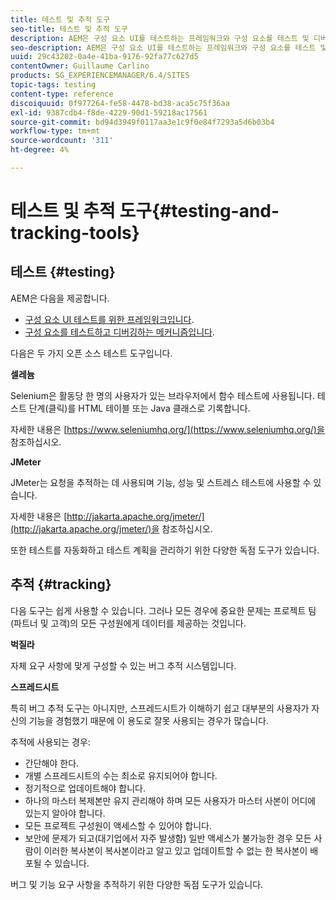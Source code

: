 ```yaml
---
title: 테스트 및 추적 도구
seo-title: 테스트 및 추적 도구
description: AEM은 구성 요소 UI를 테스트하는 프레임워크와 구성 요소를 테스트 및 디버깅하는 메커니즘을 제공합니다
seo-description: AEM은 구성 요소 UI를 테스트하는 프레임워크와 구성 요소를 테스트 및 디버깅하는 메커니즘을 제공합니다
uuid: 29c43202-0a4e-41ba-9176-92fa77c627d5
contentOwner: Guillaume Carlino
products: SG_EXPERIENCEMANAGER/6.4/SITES
topic-tags: testing
content-type: reference
discoiquuid: 0f977264-fe58-4478-bd38-aca5c75f36aa
exl-id: 9387cdb4-f8de-4229-90d1-59218ac17561
source-git-commit: bd94d3949f0117aa3e1c9f0e84f7293a5d6b03b4
workflow-type: tm+mt
source-wordcount: '311'
ht-degree: 4%

---
```


# 테스트 및 추적 도구{#testing-and-tracking-tools}

## 테스트 {#testing}

AEM은 다음을 제공합니다.

* [구성 요소 UI 테스트를 위한 프레임워크입니다](/help/sites-developing/hobbes.md).
* [구성 요소를 테스트하고 디버깅하는 메커니즘입니다](/help/sites-developing/developer-mode.md).

다음은 두 가지 오픈 소스 테스트 도구입니다.

**셀레늄**

Selenium은 활동당 한 명의 사용자가 있는 브라우저에서 함수 테스트에 사용됩니다. 테스트 단계(클릭)를 HTML 테이블 또는 Java 클래스로 기록합니다.

자세한 내용은 [https://www.seleniumhq.org/](https://www.seleniumhq.org/)을 참조하십시오.

**JMeter**

JMeter는 요청을 추적하는 데 사용되며 기능, 성능 및 스트레스 테스트에 사용할 수 있습니다.

자세한 내용은 [http://jakarta.apache.org/jmeter/](http://jakarta.apache.org/jmeter/)을 참조하십시오.

또한 테스트를 자동화하고 테스트 계획을 관리하기 위한 다양한 독점 도구가 있습니다.

## 추적 {#tracking}

다음 도구는 쉽게 사용할 수 있습니다. 그러나 모든 경우에 중요한 문제는 프로젝트 팀(파트너 및 고객)의 모든 구성원에게 데이터를 제공하는 것입니다.

**벅질라**

자체 요구 사항에 맞게 구성할 수 있는 버그 추적 시스템입니다.

**스프레드시트**

특히 버그 추적 도구는 아니지만, 스프레드시트가 이해하기 쉽고 대부분의 사용자가 자신의 기능을 경험했기 때문에 이 용도로 잘못 사용되는 경우가 많습니다.

추적에 사용되는 경우:

* 간단해야 한다.
* 개별 스프레드시트의 수는 최소로 유지되어야 합니다.
* 정기적으로 업데이트해야 합니다.
* 하나의 마스터 복제본만 유지 관리해야 하며 모든 사용자가 마스터 사본이 어디에 있는지 알아야 합니다.
* 모든 프로젝트 구성원이 액세스할 수 있어야 합니다.
* 보안에 문제가 되고(대기업에서 자주 발생함) 일반 액세스가 불가능한 경우 모든 사람이 이러한 복사본이 복사본이라고 알고 있고 업데이트할 수 없는 한 복사본이 배포될 수 있습니다.

버그 및 기능 요구 사항을 추적하기 위한 다양한 독점 도구가 있습니다.
